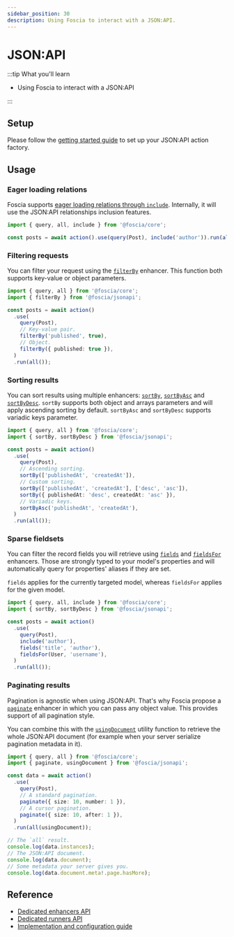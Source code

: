 ```yaml
---
sidebar_position: 30
description: Using Foscia to interact with a JSON:API.
---
```


# JSON:API

:::tip What you'll learn

- Using Foscia to interact with a JSON:API

:::

## Setup

Please follow the [getting started guide](/docs/getting-started) to set up your
JSON:API action factory.

## Usage

### Eager loading relations

Foscia supports
[eager loading relations through `include`](/docs/core-concepts/actions#eager-loading-relations).
Internally, it will use the JSON:API relationships inclusion features.

```typescript
import { query, all, include } from '@foscia/core';

const posts = await action().use(query(Post), include('author')).run(all());
```

### Filtering requests

You can filter your request using the
[`filterBy`](/docs/reference/actions-enhancers#filterby) enhancer. This function
both supports key-value or object parameters.

```typescript
import { query, all } from '@foscia/core';
import { filterBy } from '@foscia/jsonapi';

const posts = await action()
  .use(
    query(Post),
    // Key-value pair.
    filterBy('published', true),
    // Object.
    filterBy({ published: true }),
  )
  .run(all());
```

### Sorting results

You can sort results using multiple enhancers:
[`sortBy`](/docs/reference/actions-enhancers#sortby),
[`sortByAsc`](/docs/reference/actions-enhancers#sortbyasc) and
[`sortByDesc`](/docs/reference/actions-enhancers#sortbydesc). `sortBy` supports
both object and arrays parameters and will apply ascending sorting by default.
`sortByAsc` and `sortByDesc` supports variadic keys parameter.

```typescript
import { query, all } from '@foscia/core';
import { sortBy, sortByDesc } from '@foscia/jsonapi';

const posts = await action()
  .use(
    query(Post),
    // Ascending sorting.
    sortBy(['publishedAt', 'createdAt']),
    // Custom sorting.
    sortBy(['publishedAt', 'createdAt'], ['desc', 'asc']),
    sortBy({ publishedAt: 'desc', createdAt: 'asc' }),
    // Variadic keys.
    sortByAsc('publishedAt', 'createdAt'),
  )
  .run(all());
```

### Sparse fieldsets

You can filter the record fields you will retrieve using
[`fields`](/docs/reference/actions-enhancers#fields) and
[`fieldsFor`](/docs/reference/actions-enhancers#fieldsfor) enhancers. Those are
strongly typed to your model's properties and will automatically query for
properties' aliases if they are set.

`fields` applies for the currently targeted model, whereas `fieldsFor` applies
for the given model.

```typescript
import { query, all, include } from '@foscia/core';
import { sortBy, sortByDesc } from '@foscia/jsonapi';

const posts = await action()
  .use(
    query(Post),
    include('author'),
    fields('title', 'author'),
    fieldsFor(User, 'username'),
  )
  .run(all());
```

### Paginating results

Pagination is agnostic when using JSON:API. That's why Foscia propose a
[`paginate`](/docs/reference/actions-enhancers#paginate) enhancer in which you
can pass any object value. This provides support of all pagination style.

You can combine this with the
[`usingDocument`](/docs/reference/actions-runners#usingdocument) utility
function to retrieve the whole JSON:API document (for example when your server
serialize pagination metadata in it).

```typescript
import { query, all } from '@foscia/core';
import { paginate, usingDocument } from '@foscia/jsonapi';

const data = await action()
  .use(
    query(Post),
    // A standard pagination.
    paginate({ size: 10, number: 1 }),
    // A cursor pagination.
    paginate({ size: 10, after: 1 }),
  )
  .run(all(usingDocument));

// The `all` result.
console.log(data.instances);
// The JSON:API document.
console.log(data.document);
// Some metadata your server gives you.
console.log(data.document.meta!.page.hasMore);
```

## Reference

- [Dedicated enhancers API](/docs/reference/actions-enhancers#fosciajsonapi)
- [Dedicated runners API](/docs/reference/actions-runners#fosciajsonapi)
- [Implementation and configuration guide](/docs/digging-deeper/implementations/jsonapi)
